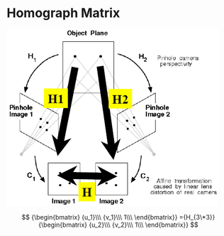 # Homograph Matrix

![homography](resources/homography.png)
<script type="text/javascript" src="http://cdn.mathjax.org/mathjax/latest/MathJax.js?config=default"></script>
$$
{\begin{bmatrix}
{u_1}\\\
{v_1}\\\
1\\\
\end{bmatrix}}
={H_{3\*3}}
{\begin{bmatrix}
{u_2}\\\
{v_2}\\\
1\\\
\end{bmatrix}}
$$
